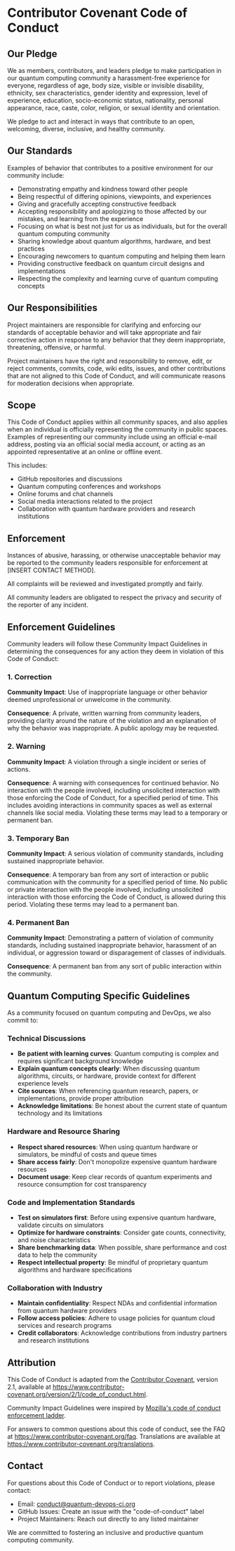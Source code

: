 # Contributor Covenant Code of Conduct

## Our Pledge

We as members, contributors, and leaders pledge to make participation in our
quantum computing community a harassment-free experience for everyone, regardless of age, body
size, visible or invisible disability, ethnicity, sex characteristics, gender
identity and expression, level of experience, education, socio-economic status,
nationality, personal appearance, race, caste, color, religion, or sexual
identity and orientation.

We pledge to act and interact in ways that contribute to an open, welcoming,
diverse, inclusive, and healthy community.

## Our Standards

Examples of behavior that contributes to a positive environment for our
community include:

* Demonstrating empathy and kindness toward other people
* Being respectful of differing opinions, viewpoints, and experiences
* Giving and gracefully accepting constructive feedback
* Accepting responsibility and apologizing to those affected by our mistakes,
  and learning from the experience
* Focusing on what is best not just for us as individuals, but for the overall
  quantum computing community
* Sharing knowledge about quantum algorithms, hardware, and best practices
* Encouraging newcomers to quantum computing and helping them learn
* Providing constructive feedback on quantum circuit designs and implementations
* Respecting the complexity and learning curve of quantum computing concepts

## Our Responsibilities

Project maintainers are responsible for clarifying and enforcing our standards of
acceptable behavior and will take appropriate and fair corrective action in
response to any behavior that they deem inappropriate, threatening, offensive,
or harmful.

Project maintainers have the right and responsibility to remove, edit, or reject
comments, commits, code, wiki edits, issues, and other contributions that are
not aligned to this Code of Conduct, and will communicate reasons for moderation
decisions when appropriate.

## Scope

This Code of Conduct applies within all community spaces, and also applies when
an individual is officially representing the community in public spaces.
Examples of representing our community include using an official e-mail address,
posting via an official social media account, or acting as an appointed
representative at an online or offline event.

This includes:
* GitHub repositories and discussions
* Quantum computing conferences and workshops
* Online forums and chat channels
* Social media interactions related to the project
* Collaboration with quantum hardware providers and research institutions

## Enforcement

Instances of abusive, harassing, or otherwise unacceptable behavior may be
reported to the community leaders responsible for enforcement at
[INSERT CONTACT METHOD].

All complaints will be reviewed and investigated promptly and fairly.

All community leaders are obligated to respect the privacy and security of the
reporter of any incident.

## Enforcement Guidelines

Community leaders will follow these Community Impact Guidelines in determining
the consequences for any action they deem in violation of this Code of Conduct:

### 1. Correction

**Community Impact**: Use of inappropriate language or other behavior deemed
unprofessional or unwelcome in the community.

**Consequence**: A private, written warning from community leaders, providing
clarity around the nature of the violation and an explanation of why the
behavior was inappropriate. A public apology may be requested.

### 2. Warning

**Community Impact**: A violation through a single incident or series
of actions.

**Consequence**: A warning with consequences for continued behavior. No
interaction with the people involved, including unsolicited interaction with
those enforcing the Code of Conduct, for a specified period of time. This
includes avoiding interactions in community spaces as well as external channels
like social media. Violating these terms may lead to a temporary or
permanent ban.

### 3. Temporary Ban

**Community Impact**: A serious violation of community standards, including
sustained inappropriate behavior.

**Consequence**: A temporary ban from any sort of interaction or public
communication with the community for a specified period of time. No public or
private interaction with the people involved, including unsolicited interaction
with those enforcing the Code of Conduct, is allowed during this period.
Violating these terms may lead to a permanent ban.

### 4. Permanent Ban

**Community Impact**: Demonstrating a pattern of violation of community
standards, including sustained inappropriate behavior, harassment of an
individual, or aggression toward or disparagement of classes of individuals.

**Consequence**: A permanent ban from any sort of public interaction within
the community.

## Quantum Computing Specific Guidelines

As a community focused on quantum computing and DevOps, we also commit to:

### Technical Discussions
* **Be patient with learning curves**: Quantum computing is complex and requires significant background knowledge
* **Explain quantum concepts clearly**: When discussing quantum algorithms, circuits, or hardware, provide context for different experience levels
* **Cite sources**: When referencing quantum research, papers, or implementations, provide proper attribution
* **Acknowledge limitations**: Be honest about the current state of quantum technology and its limitations

### Hardware and Resource Sharing
* **Respect shared resources**: When using quantum hardware or simulators, be mindful of costs and queue times
* **Share access fairly**: Don't monopolize expensive quantum hardware resources
* **Document usage**: Keep clear records of quantum experiments and resource consumption for cost transparency

### Code and Implementation Standards
* **Test on simulators first**: Before using expensive quantum hardware, validate circuits on simulators
* **Optimize for hardware constraints**: Consider gate counts, connectivity, and noise characteristics
* **Share benchmarking data**: When possible, share performance and cost data to help the community
* **Respect intellectual property**: Be mindful of proprietary quantum algorithms and hardware specifications

### Collaboration with Industry
* **Maintain confidentiality**: Respect NDAs and confidential information from quantum hardware providers
* **Follow access policies**: Adhere to usage policies for quantum cloud services and research programs
* **Credit collaborators**: Acknowledge contributions from industry partners and research institutions

## Attribution

This Code of Conduct is adapted from the [Contributor Covenant][homepage],
version 2.1, available at
https://www.contributor-covenant.org/version/2/1/code_of_conduct.html.

Community Impact Guidelines were inspired by 
[Mozilla's code of conduct enforcement ladder][Mozilla CoC].

For answers to common questions about this code of conduct, see the FAQ at
https://www.contributor-covenant.org/faq. Translations are available 
at https://www.contributor-covenant.org/translations.

[homepage]: https://www.contributor-covenant.org
[Mozilla CoC]: https://github.com/mozilla/diversity

## Contact

For questions about this Code of Conduct or to report violations, please contact:
- Email: conduct@quantum-devops-ci.org
- GitHub Issues: Create an issue with the "code-of-conduct" label
- Project Maintainers: Reach out directly to any listed maintainer

We are committed to fostering an inclusive and productive quantum computing community.